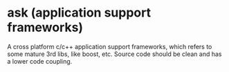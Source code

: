 # ask (application support frameworks)
A cross platform c/c++ application support frameworks, which refers to some mature 3rd libs, like boost, etc.
Source code should be clean and has a lower code coupling.

